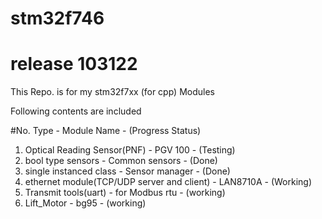 # stm32f746

# release 103122

This Repo. is for my stm32f7xx (for cpp) Modules

Following contents are included

#No. Type - Module Name - (Progress Status)
1. Optical Reading Sensor(PNF) - PGV 100 - (Testing)
2. bool type sensors - Common sensors - (Done)
3. single instanced class - Sensor manager - (Done)
4. ethernet module(TCP/UDP server and client) - LAN8710A - (Working)
5. Transmit tools(uart) - for Modbus rtu -  (working)   
6. Lift_Motor - bg95 - (working)
